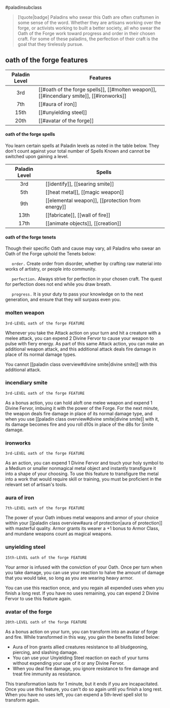 #paladinsubclass

> [!quote|badge] 
> Paladins who swear this Oath are often craftsmen in some sense of the word. Whether they are artisans working over the forge, or activists working to built a better society, all who swear the Oath of the Forge work toward progress and order in their chosen craft. For some of these paladins, the perfection of their craft is the goal that they tirelessly pursue.
## oath of the forge features
| **Paladin Level** | **Features**                                                                             |
| :---------------: | ---------------------------------------------------------------------------------------- |
|        3rd        | [[#oath of the forge spells]], [[#molten weapon]], [[#incendiary smite]], [[#ironworks]] |
|        7th        | [[#aura of iron]]                                                                        |
|       15th        | [[#unyielding steel]]                                                                    |
|       20th        | [[#avatar of the forge]]                                                                 |
#### oath of the forge spells
You learn certain spells at Paladin levels as noted in the table below. They don't count against your total number of Spells Known and cannot be switched upon gaining a level.

| **Paladin Level** | **Spells**                                       |
| :---------------: | ------------------------------------------------ |
|        3rd        | [[identify]], [[searing smite]]                  |
|        5th        | [[heat metal]], [[magic weapon]]                 |
|        9th        | [[elemental weapon]], [[protection from energy]] |
|       13th        | [[fabricate]], [[wall of fire]]                  |
|       17th        | [[animate objects]], [[creation]]                |
#### oath of the forge tenets
Though their specific Oath and cause may vary, all Paladins who swear an Oath of the Forge uphold the Tenets below:

$\quad$ `order.` Create order from disorder, whether by crafting raw material into works of artistry, or people into community.

$\quad$ `perfection.` Always strive for perfection in your chosen craft. The quest for perfection does not end while you draw breath.

$\quad$ `progress.` It is your duty to pass your knowledge on to the next generation, and ensure that they will surpass even you.

### molten weapon
`3rd-LEVEL oath of the forge FEATURE`

Whenever you take the Attack action on your turn and hit a creature with a melee attack, you can expend 2 Divine Fervor to cause your weapon to pulse with fiery energy. As part of this same Attack action, you can make an additional weapon attack, and this additional attack deals fire damage in place of its normal damage types. 

You cannot [[paladin class overview#divine smite|divine smite]] with this additional attack.
### incendiary smite
`3rd-LEVEL oath of the forge FEATURE`

As a bonus action, you can hold aloft one melee weapon and expend 1 Divine Fervor, imbuing it with the power of the Forge. For the next minute, the weapon deals fire damage in place of its normal damage type, and when you use [[paladin class overview#divine smite|divine smite]] with it, its damage becomes fire and you roll d10s in place of the d8s for Smite damage.
### ironworks
`3rd-LEVEL oath of the forge FEATURE`

As an action, you can expend 1 Divine Fervor and touch your holy symbol to a Medium or smaller nonmagical metal object and instantly transfigure it into a shape of your choosing. To use this feature to transfigure the metal into a work that would require skill or training, you must be proficient in the relevant set of artisan's tools.
### aura of iron
`7th-LEVEL oath of the forge FEATURE`

The power of your Oath imbues metal weapons and armor of your choice within your [[paladin class overview#aura of protection|aura of protection]] with masterful quality. Armor grants its wearer a +1 bonus to Armor Class, and mundane weapons count as magical weapons.
### unyielding steel
`15th-LEVEL oath of the forge FEATURE`

Your armor is infused with the conviction of your Oath. Once per turn when you take damage, you can use your reaction to halve the amount of damage that you would take, so long as you are wearing heavy armor.

You can use this reaction once, and you regain all expended uses when you finish a long rest. If you have no uses remaining, you can expend 2 Divine Fervor to use this feature again.
### avatar of the forge
`20th-LEVEL oath of the forge FEATURE`

As a bonus action on your turn, you can transform into an avatar of forge and fire. While transformed in this way, you gain the benefits listed below:
- Aura of Iron grants allied creatures resistance to all bludgeoning, piercing, and slashing damage.
- You can use your Unyielding Steel reaction on each of your turns without expending your use of it or any Divine Fervor.
- When you deal fire damage, you ignore resistance to fire damage and treat fire immunity as resistance.

This transformation lasts for 1 minute, but it ends if you are incapacitated. Once you use this feature, you can't do so again until you finish a long rest. When you have no uses left, you can expend a 5th-level spell slot to transform again.

